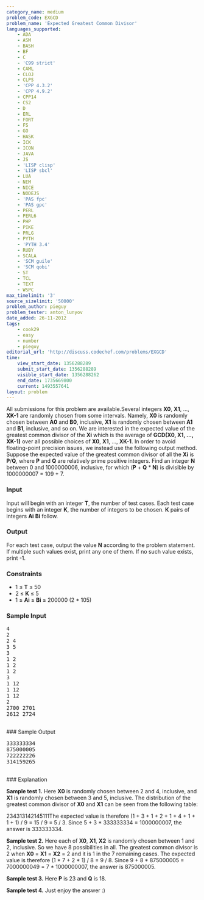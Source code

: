 ```yaml
---
category_name: medium
problem_code: EXGCD
problem_name: 'Expected Greatest Common Divisor'
languages_supported:
    - ADA
    - ASM
    - BASH
    - BF
    - C
    - 'C99 strict'
    - CAML
    - CLOJ
    - CLPS
    - 'CPP 4.3.2'
    - 'CPP 4.9.2'
    - CPP14
    - CS2
    - D
    - ERL
    - FORT
    - FS
    - GO
    - HASK
    - ICK
    - ICON
    - JAVA
    - JS
    - 'LISP clisp'
    - 'LISP sbcl'
    - LUA
    - NEM
    - NICE
    - NODEJS
    - 'PAS fpc'
    - 'PAS gpc'
    - PERL
    - PERL6
    - PHP
    - PIKE
    - PRLG
    - PYTH
    - 'PYTH 3.4'
    - RUBY
    - SCALA
    - 'SCM guile'
    - 'SCM qobi'
    - ST
    - TCL
    - TEXT
    - WSPC
max_timelimit: '3'
source_sizelimit: '50000'
problem_author: pieguy
problem_tester: anton_lunyov
date_added: 26-11-2012
tags:
    - cook29
    - easy
    - number
    - pieguy
editorial_url: 'http://discuss.codechef.com/problems/EXGCD'
time:
    view_start_date: 1356288289
    submit_start_date: 1356288289
    visible_start_date: 1356288262
    end_date: 1735669800
    current: 1493557641
layout: problem
---
```

All submissions for this problem are available.Several integers **X0**, **X1**, ..., **XK-1** are randomly chosen from some intervals. Namely, **X0** is randomly chosen between **A0** and **B0**, inclusive, **X1** is randomly chosen between **A1** and **B1**, inclusive, and so on. We are interested in the expected value of the greatest common divisor of the **Xi** which is the average of **GCD(X0, X1, ..., XK-1)** over all possible choices of **X0**, **X1**, ..., **XK-1**. In order to avoid floating-point precision issues, we instead use the following output method. Suppose the expected value of the greatest common divisor of all the **Xi** is **P**/**Q**, where **P** and **Q** are relatively prime positive integers. Find an integer **N** between 0 and 1000000006, inclusive, for which (**P** + **Q** \* **N**) is divisible by 1000000007 = 109 + 7.

### Input

Input will begin with an integer **T**, the number of test cases. Each test case begins with an integer **K**, the number of integers to be chosen. **K** pairs of integers **Ai** **Bi** follow.

### Output

For each test case, output the value **N** according to the problem statement. If multiple such values exist, print any one of them. If no such value exists, print -1.

### Constraints

- 1 ≤ **T** ≤ 50
- 2 ≤ **K** ≤ 5
- 1 ≤ **Ai** ≤ **Bi** ≤ 200000 (2 \* 105)

### Sample Input

<pre>4
2
2 4
3 5
3
1 2
1 2
1 2
3
1 12
1 12
1 12
2
2700 2701
2612 2724

</pre>### Sample Output
<pre>333333334
875000005
722222226
314159265

</pre>### Explanation
**Sample test 1.** Here **X0** is randomly chosen between 2 and 4, inclusive, and **X1** is randomly chosen between 3 and 5, inclusive. The distribution of the greatest common divisor of **X0** and **X1** can be seen from the following table:

234313142145111The expected value is therefore (1 + 3 + 1 + 2 + 1 + 4 + 1 + 1 + 1) / 9 = 15 / 9 = 5 / 3.
Since 5 + 3 \* 333333334 = 1000000007, the answer is 333333334.

**Sample test 2.** Here each of **X0**, **X1**, **X2** is randomly chosen between 1 and 2, inclusive. So we have 8 possibilities in all. The greatest common divisor is 2 when **X0** = **X1** = **X2** = 2 and it is 1 in the 7 remaining cases. The expected value is therefore (1 \* 7 + 2 \* 1) / 8 = 9 / 8. Since 9 + 8 \* 875000005 = 7000000049 = 7 \* 1000000007, the answer is 875000005.

**Sample test 3.** Here **P** is 23 and **Q** is 18.

**Sample test 4.** Just enjoy the answer :)
